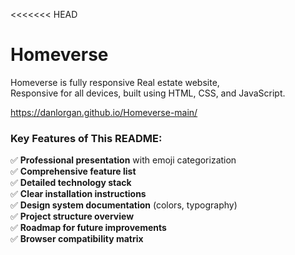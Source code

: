 <<<<<<< HEAD
# Homeverse

  Homeverse is fully responsive Real estate website, <br />Responsive for all devices, built using HTML, CSS, and JavaScript.


https://danlorgan.github.io/Homeverse-main/

### Key Features of This README:
✅ **Professional presentation** with emoji categorization  
✅ **Comprehensive feature list**  
✅ **Detailed technology stack**  
✅ **Clear installation instructions**  
✅ **Design system documentation** (colors, typography)  
✅ **Project structure overview**  
✅ **Roadmap for future improvements**  
✅ **Browser compatibility matrix**  
